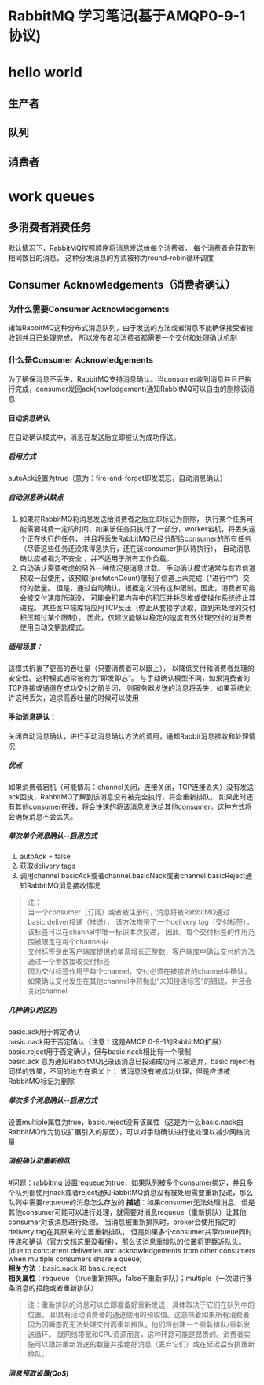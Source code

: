 # RabbitMQ 学习笔记(基于AMQP0-9-1协议)
# hello world
## 生产者
## 队列
## 消费者
# work queues
## 多消费者消费任务
默认情况下，RabbitMQ按照顺序将消息发送给每个消费者，
每个消费者会获取到相同数目的消息，
这种分发消息的方式被称为round-robin循环调度
## Consumer Acknowledgements（消费者确认）
### 为什么需要Consumer Acknowledgements

诸如RabbitMQ这种分布式消息队列，由于发送的方法或者消息不能确保接受者接收到并且已处理完成，
所以发布者和消费者都需要一个交付和处理确认机制

### 什么是Consumer Acknowledgements  
为了确保消息不丢失，RabbitMQ支持消息确认。当consumer收到消息并且已执行完成，consumer发回ack(nowledgement)通知RabbitMQ可以自由的删除该消息  
#### 自动消息确认  
在自动确认模式中，消息在发送后立即被认为成功传送。
##### 启用方式
autoAck设置为true（意为：fire-and-forget即发既忘，自动消息确认）  
##### 自动消息确认缺点
1. 如果将RabbitMQ将消息发送给消费者之后立即标记为删除，
执行某个任务可能需要耗费一定的时间，如果该任务只执行了一部分，worker宕机，将丢失这个正在执行的任务，
并且将丢失RabbitMQ已经分配给consumer的所有任务（尽管这些任务还没来得急执行，还在该consumer排队待执行），
自动消息确认应被视为不安全 ，并不适用于所有工作负载。 
2. 自动确认需要考虑的另外一种情况是消息过载。
手动确认模式通常与有界信道预取一起使用，该预取(prefetchCount)限制了信道上未完成（“进行中”）交付的数量。
但是，通过自动确认，根据定义没有这种限制。因此，消费者可能会被交付速度所淹没，
可能会积累内存中的积压并耗尽堆或使操作系统终止其进程。
某些客户端库将应用TCP反压（停止从套接字读取，直到未处理的交付积压超过某个限制）。
因此，仅建议能够以稳定的速度有效处理交付的消费者使用自动交钥匙模式。
##### 适用场景：
该模式折衷了更高的吞吐量（只要消费者可以跟上），
以降低交付和消费者处理的安全性。这种模式通常被称为“即发即忘”。
与手动确认模型不同，如果消费者的TCP连接或通道在成功交付之前关闭，
则服务器发送的消息将丢失，如果系统允许这种丢失，追求高吞吐量的时候可以使用
#### 手动消息确认：
关闭自动消息确认，进行手动消息确认方法的调用，通知Rabbit消息接收和处理情况
##### 优点
如果消费者宕机（可能情况：channel关闭，连接关闭，TCP连接丢失）没有发送ack回执，RabbitMQ了解到该消息没有被完全执行，将会重新排队。
如果此时还有其他consumer在线，将会快速的将该消息发送给其他consumer。这种方式将会确保消息不会丢失。 
##### 单次单个消息确认--启用方式
1. autoAck = false
2. 获取delivery tags
3. 调用channel.basicAck或者channel.basicNack或者channel.basicReject通知RabbitMQ消息接收情况
>注：  
当一个consumer（订阅）或者被注册时，消息将被RabbitMQ通过basic.deliver投递（推送），
该方法携带了一个delivery tag（交付标签），该标签可以在channel中唯一标识本次投递，
因此，每个交付标签的作用范围被限定在每个channel中  
交付标签是由客户端库提供的单调增长正整数，客户端库中确认交付的方法通过一个参数接收交付标签  
因为交付标签作用于每个channel，交付必须在被接收的channel中确认，
如果确认交付发生在其他channel中将抛出“未知投递标签”的错误，并且会关闭channel

##### 几种确认的区别
basic.ack用于肯定确认  
basic.nack用于否定确认（注意：这是AMQP 0-9-1的RabbitMQ扩展）  
basic.reject用于否定确认，但与basic.nack相比有一个限制  
basic.ack 意为通知RabbitMQ记录该消息已投递成功可以被遗弃，basic.reject有同样的效果，不同的地方在语义上：
该消息没有被成功处理，但是应该被RabbitMQ标记为删除

##### 单次多个消息确认--启用方式
设置multiple属性为true，basic.reject没有该属性（这是为什么basic.nack由RabbitMQ作为协议扩展引入的原因），可以对手动确认进行批处理以减少网络流量


##### 消极确认和重新排队
#问题：rabbitmq 设置requeue为true，如果队列被多个consumer绑定，并且多个队列都使用nack或者reject通知RabbitMQ消息没有被处理需要重新投递，那么队列中需要requeue的消息怎么存放的
**描述**：如果consumer无法处理消息，但是其他consumer可能可以进行处理，就需要对消息requeue（重新排队）让其他consumer对该消息进行处理。
当消息被重新排队时，broker会使用指定的delivery tag在其原来的位置重新排队，
但是如果多个consumer共享queue同时传递和确认（官方文档这里没看懂），那么该消息重排队的位置将更靠近队头。  
(due to concurrent deliveries and acknowledgements from other consumers when multiple consumers share a queue)  
**相关方法**：basic.nack 和 basic.reject  
**相关属性**：requeue （true重新排队，false不重新排队）；multiple（一次进行多条消息的拒绝或者重新排队）  
> 注：重新排队的消息可以立即准备好重新发送，具体取决于它们在队列中的位置，
即具有活动消费者的通道使用的预取值。这意味着如果所有消费者因为因瞬态而无法处理交付而重新排队，他们将创建一个重新排队/重新发送循环。
就网络带宽和CPU资源而言，这种环路可能是昂贵的。消费者实施可以跟踪重新发送的数量并拒绝好消息（丢弃它们）或在延迟后安排重新排队。
##### 消息预取设置(QoS)
